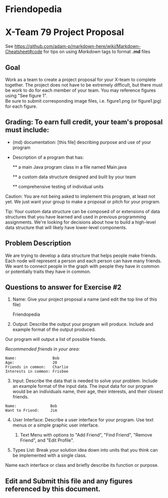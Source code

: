 # Friendopedia
# X-Team 79 Project Proposal

See https://github.com/adam-p/markdown-here/wiki/Markdown-Cheatsheet#code for tips on using *Markdown* tags to format __.md__ files

## Goal

Work as a team to create a project proposal for your X-team to complete together.
The project does not have to be extremely difficult,
but there must be work to do for each member of your team.
You may reference figures using "See figure 1".  
Be sure to submit corresponding image files, i.e. figure1.png (or figure1.jpg) for each figure.

## Grading: To earn full credit, your team's proposal must include:

* (md) documentation: [this file] describing purpose and use of your program

* Description of a program that has:

  ** a main Java program class in a file named Main.java
  
  ** a custom data structure designed and built by your team
  
  ** comprehensive testing of individual units
  
 Caution: You are not being asked to implement this program, at least not yet. 
 We just want your group to make a proposal or pitch for your program.
 
 Tip: Your custom data structure can be composed of or extensions of data structures that you have learned and used in previous programming assignments.  We're looking for decisions about how to build a high-level data structure that will likely have lower-level components.

## Problem Description

We are trying to develop a data structure that helps people make friends. Each node will represent a person and each person can have many friends. We want to connect people in the graph with people they have in common or potentially traits they have in common.

## Questions to answer for Exercise #2

1. Name: Give your project proposal a name (and edit the top line of this file)

   Friendopedia

2. Output: Describe the output your program will produce.  Include and example format of the output produced.

Our program will output a list of possible friends. 

*Recommended friends in your area:*

```
Name:                Bob 
Age:                 20
Friends in common:   Charlie
Interests in common: Frisbee
```

3. Input: Describe the data that is needed to solve your problem. Include an example format of the input data.
The input data for our program would be an individuals name, their age, their interests, and their closest friends.
```
Name:               Bob
Want to Friend:     Jim
```
4. User Interface: Describe a user interface for your program.  Use text menus or a simple graphic user interface.
   1. Text Menu with options to "Add Friend", "Find Friend", "Remove Friend", and "Edit Profile".


5. Types List: Break your solution idea down into units that you think can be implemented with a single class.



Name each interface or class and briefly describe its function or purpose.


## Edit and Submit this file and any figures referenced by this document.

